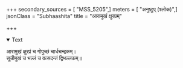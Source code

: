 +++
secondary_sources = [ "MSS_5205",]
meters = [ "अनुष्टुप् (श्लोक)",]
jsonClass = "Subhaashita"
title = "आरामुखं क्षुरप्रम्"

+++

<details open><summary>Text</summary>

आरामुखं क्षुरप्रं च गोपुच्छं चार्धचन्द्रकम्।  
सूचीमुखं च भल्लं च वत्सदन्तं द्विभल्लकम्॥
</details>

